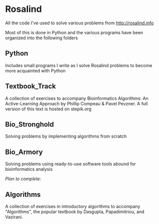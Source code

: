 # Rosalind
All the code I've used to solve various problems from http://rosalind.info


Most of this is done in Python and the various programs have been organized into the following folders

## Python
Includes small programs I write as I solve Rosalind problems to become more acquainted with Python

## Textbook_Track
A collection of exercises to accompany Bioinformatics Algorithms: An Active-Learning Approach by 
Phillip Compeau & Pavel Pevzner. A full version of this text is hosted on stepik.org

## Bio_Stronghold
Solving problems by implementing algorithms from scratch

## Bio_Armory
Solving problems using ready-to-use software tools abound for bioinformatics analysis



_Plan to complete:_



## Algorithms
A collection of exercises in introductory algorithms to accompany "Algorithms", 
the popular textbook by Dasgupta, Papadimitriou, and Vazirani.
